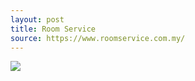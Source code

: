 ```yaml
---
layout: post
title: Room Service
source: https://www.roomservice.com.my/
---
```


<img src="{{ site.baseurl }}/img/statap_img/roomservice.png">
